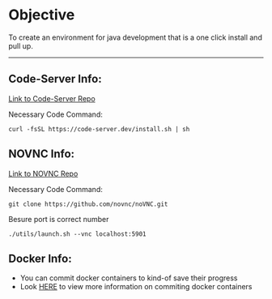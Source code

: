 # Objective
To create an environment for java development that is a one click install and pull up.

---

## Code-Server Info:

[Link to Code-Server Repo](https://github.com/cdr/code-server)

Necessary Code Command:

`curl -fsSL https://code-server.dev/install.sh | sh`

## NOVNC Info:

[Link to NOVNC Repo](https://github.com/novnc/noVNC)

Necessary Code Command:

`git clone https://github.com/novnc/noVNC.git`

Besure port is correct number

`./utils/launch.sh --vnc localhost:5901`



## Docker Info:
- You can commit docker containers to kind-of save their progress
- Look [HERE](https://docs.docker.com/engine/reference/commandline/commit/) to view more information on commiting docker containers

